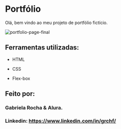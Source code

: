 # Portfólio 

Olá, bem vindo ao meu projeto de portfólio fictício.

![portfolio-page-final](https://github.com/user-attachments/assets/4786d262-4130-4afe-851d-ea0556fde8ac)


## Ferramentas utilizadas:

* HTML

* CSS

* Flex-box

## Feito por:

### Gabriela Rocha & Alura.

### Linkedin: https://www.linkedin.com/in/grchf/
